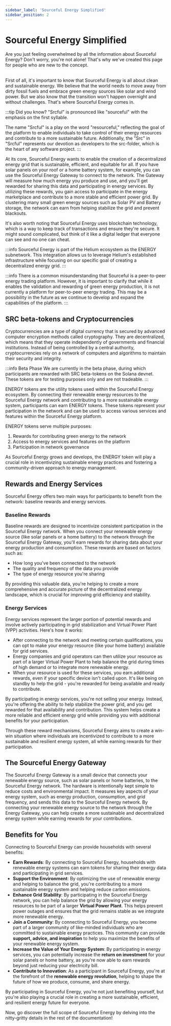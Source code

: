 ```yaml
---
sidebar_label: 'Sourceful Energy Simplified'
sidebar_position: 2
---
```


# Sourceful Energy Simplified


<div class="alert alert--primary" role="alert">
Are you just feeling overwhelmed by all the information about Sourceful Energy? Don't worry, you're not alone! That's why we've created this page for people who are new to the concept.
</div><br />

First of all, it's important to know that Sourceful Energy is all about clean and sustainable energy. We believe that the world needs to move away from dirty fossil fuels and embrace green energy sources like solar and wind power. But we also know that the transition won't happen overnight and without challenges. That's where Sourceful Energy comes in.

:::tip Did you know?
"Srcful" is pronounced like "sourceful" with the emphasis on the first syllable.

The name "Srcful" is a play on the word "resourceful," reflecting the goal of the platform to enable individuals to take control of their energy resources and contribute to a more sustainable future. Additionally, the "Src" in "Srcful" represents our devotion as developers to the src-folder, which is the heart of any software project. 
:::

At its core, Sourceful Energy wants to enable the creation of a decentralized energy grid that is sustainable, efficient, and equitable for all. If you have solar panels on your roof or a home battery system, for example, you can use the Sourceful Energy Gateway to connect to the network. The Gateway will measure how much energy you produce and use, and you'll get rewarded for sharing this data and participating in energy services. By utilizing these rewards, you gain access to participate in the energy marketplace and contribute to a more stable and efficient power grid. By clustering many small green energy sources such as Solar PV and Battery storage, the network can earn from helping stabilize the grid and prevent blackouts.

It's also worth noting that Sourceful Energy uses blockchain technology, which is a way to keep track of transactions and ensure they're secure. It might sound complicated, but think of it like a digital ledger that everyone can see and no one can cheat.

:::info
Sourceful Energy is part of the Helium ecosystem as the ENERGY subnetwork. This integration allows us to leverage Helium's established infrastructure while focusing on our specific goal of creating a decentralized energy grid.
:::

:::info
There is a common misunderstanding that Sourceful is a peer-to-peer energy trading platform. However, it is important to clarify that while it enables the validation and rewarding of green energy production, it is not currently a platform for peer-to-peer energy trading. This may be a possibility in the future as we continue to develop and expand the capabilities of the platform.
:::

## SRC beta-tokens and Cryptocurrencies

Cryptocurrencies are a type of digital currency that is secured by advanced computer encryption methods called cryptography. They are decentralized, which means that they operate independently of governments and financial institutions. Instead of being controlled by a central authority, cryptocurrencies rely on a network of computers and algorithms to maintain their security and integrity.

:::info Beta Phase
We are currently in the beta phase, during which participants are rewarded with SRC beta-tokens on the Solana devnet. These tokens are for testing purposes only and are not tradeable.
:::

ENERGY tokens are the utility tokens used within the Sourceful Energy ecosystem. By connecting their renewable energy resources to the Sourceful Energy network and contributing to a more sustainable energy system, participants can earn ENERGY tokens. These tokens represent your participation in the network and can be used to access various services and features within the Sourceful Energy platform.

ENERGY tokens serve multiple purposes:
1. Rewards for contributing green energy to the network
2. Access to energy services and features on the platform
3. Participation in network governance

As Sourceful Energy grows and develops, the ENERGY token will play a crucial role in incentivizing sustainable energy practices and fostering a community-driven approach to energy management.

## Rewards and Energy Services
Sourceful Energy offers two main ways for participants to benefit from the network: baseline rewards and energy services.

### Baseline Rewards
Baseline rewards are designed to incentivize consistent participation in the Sourceful Energy network. When you connect your renewable energy source (like solar panels or a home battery) to the network through the Sourceful Energy Gateway, you'll earn rewards for sharing data about your energy production and consumption. These rewards are based on factors such as:

- How long you've been connected to the network
- The quality and frequency of the data you provide
- The type of energy resource you're sharing

By providing this valuable data, you're helping to create a more comprehensive and accurate picture of the decentralized energy landscape, which is crucial for improving grid efficiency and stability.

### Energy Services
Energy services represent the larger portion of potential rewards and involve actively participating in grid stabilization and Virtual Power Plant (VPP) activities. Here's how it works:

- After connecting to the network and meeting certain qualifications, you can opt to make your energy resource (like your home battery) available for grid services.
- Energy companies and grid operators can then utilize your resource as part of a larger Virtual Power Plant to help balance the grid during times of high demand or to integrate more renewable energy.
- When your resource is used for these services, you earn additional rewards, even if your specific device isn't called upon. It's like being on standby to help the grid - you're rewarded for being available and ready to contribute.

By participating in energy services, you're not selling your energy. Instead, you're offering the ability to help stabilize the power grid, and you get rewarded for that availability and contribution. This system helps create a more reliable and efficient energy grid while providing you with additional benefits for your participation.

Through these reward mechanisms, Sourceful Energy aims to create a win-win situation where individuals are incentivized to contribute to a more sustainable and resilient energy system, all while earning rewards for their participation.

## The Sourceful Energy Gateway
The Sourceful Energy Gateway is a small device that connects your renewable energy source, such as solar panels or home batteries, to the Sourceful Energy network. The hardware is intentionally kept simple to reduce costs and environmental impact. It measures key aspects of your energy system, such as energy production, consumption, and grid frequency, and sends this data to the Sourceful Energy network. By connecting your renewable energy source to the network through the Energy Gateway, you can help create a more sustainable and decentralized energy system while earning rewards for your contributions.

## Benefits for You
Connecting to Sourceful Energy can provide households with several benefits:

- **Earn Rewards**: By connecting to Sourceful Energy, households with renewable energy systems can earn tokens for sharing their energy data and participating in grid services.
- **Support the Environment**: By optimizing the use of renewable energy and helping to balance the grid, you're contributing to a more sustainable energy system and helping reduce carbon emissions.
- **Enhance Grid Stability**: By participating in the Sourceful Energy network, you can help balance the grid by allowing your energy resources to be part of a larger **Virtual Power Plant**. This helps prevent power outages and ensures that the grid remains stable as we integrate more renewable energy.
- **Join a Community**: By connecting to Sourceful Energy, you become part of a larger community of like-minded individuals who are committed to sustainable energy practices. This community can provide **support, advice, and inspiration** to help you maximize the benefits of your renewable energy system.
- **Increase the Value of Your Energy System**: By participating in energy services, you can potentially increase the **return on investment** for your solar panels or home battery, as you're now able to earn rewards beyond just reducing your electricity bill.
- **Contribute to Innovation**: As a participant in Sourceful Energy, you're at the forefront of the **renewable energy revolution**, helping to shape the future of how we produce, consume, and share energy.

By participating in Sourceful Energy, you're not just benefiting yourself, but you're also playing a crucial role in creating a more sustainable, efficient, and resilient energy future for everyone.


<div class="alert alert--primary" role="alert">
Now, go discover the full scope of Sourceful Energy by delving into the nitty-gritty details in the rest of the documentation!
</div>
